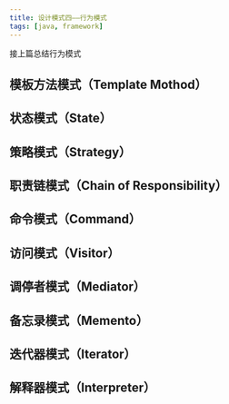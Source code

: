 ```yaml
---
title: 设计模式四——行为模式
tags: [java, framework]
---
```

   接上篇总结行为模式
## 模板方法模式（Template Mothod）
## 状态模式（State）
## 策略模式（Strategy）
## 职责链模式（Chain of Responsibility）
## 命令模式（Command）
## 访问模式（Visitor）
## 调停者模式（Mediator）
## 备忘录模式（Memento）
## 迭代器模式（Iterator）
## 解释器模式（Interpreter）
